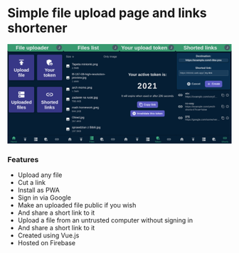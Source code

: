 # Simple file upload page and links shortener

![Screenshot](readme-screenshot.png)

### Features

-   Upload any file
-   Cut a link
-   Install as PWA
-   Sign in via Google
-   Make an uploaded file public if you wish
-   And share a short link to it
-   Upload a file from an untrusted computer without signing in
-   And share a short link to it
-   Created using Vue.js
-   Hosted on Firebase
